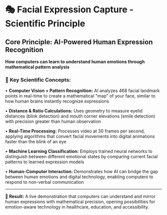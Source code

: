 # 🎭 Facial Expression Capture - Scientific Principle

## Core Principle: AI-Powered Human Expression Recognition

**How computers can learn to understand human emotions through mathematical pattern analysis**

### 🔬 **Key Scientific Concepts:**

• **Computer Vision + Pattern Recognition:** AI analyzes 468 facial landmark points in real-time to create a mathematical "map" of your face, similar to how human brains instantly recognize expressions

• **Distance & Ratio Calculations:** Uses geometry to measure eyelid distances (blink detection) and mouth corner elevations (smile detection) with precision greater than human observation

• **Real-Time Processing:** Processes video at 30 frames per second, applying algorithms that convert facial movements into digital animations faster than the blink of an eye

• **Machine Learning Classification:** Employs trained neural networks to distinguish between different emotional states by comparing current facial patterns to learned expression models

• **Human-Computer Interaction:** Demonstrates how AI can bridge the gap between human emotions and digital technology, enabling computers to respond to non-verbal communication

---

**🌟 Result:** A live demonstration that computers can understand and mirror human expressions with mathematical precision, opening possibilities for emotion-aware technology in healthcare, education, and accessibility.
